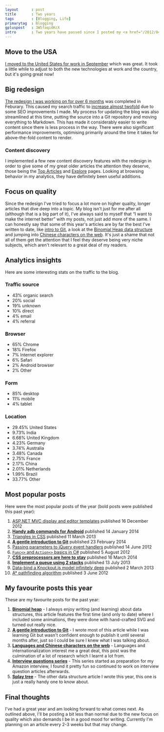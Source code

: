 ```yaml
---
layout      : post
title       : Two years
tags        : [Blogging, Life]
primarytag  : Blogging
gpluspost   : 3W5faqidKcX
intro       : Two years have passed since I posted my <a href="/2012/04/sass-syntactically-awesome-stylesheets.html">first article</a> on the blog. I wanted to look back and reflect on both blogging and life in the last year.
---
```


## Move to the USA

[I moved to the United States for work in September](/2013/08/coming-to-america.html) which was great. It took a little while to adjust to both the new technologies at work and the country, but it's going great now!



## Big redesign

[The redesign I was working on for over 6 months](/2014/02/redesign-3-from-blogger-to-github-pages.html) was completed in Feburary. This caused my search traffic to [increase almost twofold](https://plus.google.com/103459318088659120104/posts/Re1DVZNUA1N) due to some SEO improvements I made. My process for updating the blog was also streamlined at this time, putting the source into a Git repository and moving everything to Markdown. This has made it considerably easier to write content since there is less process in the way. There were also significant performance improvements, optimising primarily around the time it takes for above-the-fold content to render.

### Content discovery

I implemented a few new content discovery features with the redesign in order to give some of my great older articles the attention they deserve, those being the [Top Articles](/p/top-articles.html) and [Explore](/p/explore.html) pages. Looking at browsing behavior in my analytics, they have definitely been useful additions.



## Focus on quality

Since the redesign I've tried to focus a lot more on higher quality, longer articles that dive deep into a topic. My blog isn't just for me after all (although that is a big part of it), I've always said to myself that <q>I want to make the internet better</q> with my posts, not just add more of the same. I can honestly say that some of this year's articles are by far the best I've written to date, like [intro to Git](/2014/02/a-gentle-introduction-to-git.html), a look at the [Binomial Heap data structure](/2014/01/binomial-heap.html) and jumping into [Chinese characters on the web](/2014/03/languages-and-chinese-characters-on-the-web.html). It's just a shame that not all of them get the attention that I feel they deserve being very niche subjects, which aren't relevant to a great deal of my readers.



## Analytics insights

Here are some interesting stats on the traffic to the blog.

### Traffic source

- 43% organic search
- 20% social
- 19% unknown
- 10% direct
- 4% email
- 4% referral

### Browser

- 65% Chrome
- 18% Firefox
- 7% Internet explorer
- 6% Safari
- 2% Android browser
- 2% Other

### Form

- 85% desktop
- 11% mobile
- 4% tablet

### Location

- 29.45% United States
- 9.73% India
- 6.68% United Kingdom
- 4.23% Germany
- 3.74% Australia
- 3.48% Canada
- 2.75% France
- 2.17% China
- 2.01% Netherlands
- 1.99% Brazil
- 33.77% Other



## Most popular posts

Here were the most popular posts of the year (bold posts were published this past year):

1. [ASP.NET MVC display and editor templates](/2012/12/aspnet-mvc-display-and-editor-templates.html) published 16 December 2012
2. [**Handy adb commands for Android**](/2014/01/handy-adb-commands-for-android.html) published 14 January 2014
3. [Triangles in CSS](/2013/03/triangles-in-css.html) published 11 March 2013
4. [**A gentle introduction to Git**](/2014/02/a-gentle-introduction-to-git.html) published 23 February 2014
5. [Passing parameters to jQuery event handlers](/2012/06/passing-parameters-to-jquery-event.html) published 14 June 2012
6. [`Func<>` and `Action<>` basics in C#](/2012/08/func-and-action-basics-in-c.html) published 5 August 2012
7. [**CSS preprocessors are here to stay**](/2014/03/css-preprocessors-are-here-to-stay.html) published 16 March 2014
8. [**Implement a queue using 2 stacks**](/2013/07/algorithm-implement-queue-using-2-stacks.html) published 13 July 2013
9. [Data-bind a Knockout.js model infinitely deep](/2013/03/data-bind-knockoutjs-model-infinitely.html) published 2 March 2013
10. [A\* pathfinding algorithm](/2012/06/a-pathfinding-algorithm.html) published 3 June 2012



## My favourite posts this year

These are my favourite posts for the past year:

1. [**Binomial heap**](/2014/01/binomial-heap.html) - I always enjoy writing (and learning) about data structures, this article features the first time (and only to date) where I included some animations, they were done with hand-crafted SVG and turned out really nice.
2. [**A gentle introduction to Git**](/2014/02/a-gentle-introduction-to-git.html) - I wrote most of this article while I was learning Git but wasn't confident enough to publish it until several months after, just so I could be sure I knew what I was talking about.
3. [**Languages and Chinese characters on the web**](/2014/03/languages-and-chinese-characters-on-the-web.html) - Languages and internationalization interest me a great deal, this post was the culmination of a lot of research which I learnt a lot from.
4. [**Interview questions series**](/p/explore.html?t=Interview%20questions) - This series started as preparation for my Amazon interview, I found it pretty fun so continued to work on interview question articles afterwards.
5. [**Splay tree**](/2013/06/data-structure-splay-tree.html) - The other data structure article I wrote this year, this one is just a really handy one to know about.



## Final thoughts

I've had a great year and am looking forward to what comes next. As outlined above, I'll be posting a bit less than normal due to the new focus on quality which also demands I be in a good mood for writing. Currently I'm planning on an article every 2-3 weeks but that may change.
